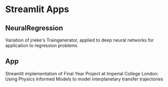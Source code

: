 # Streamlit Apps

## NeuralRegression
Variation of jrieke's Traingenerator, applied to deep neural networks for application to regression problems

## App
Streamlit implementation of Final Year Project at Imperial College London: Using Physics Informed Models to model interplanetary transfer trajectories
